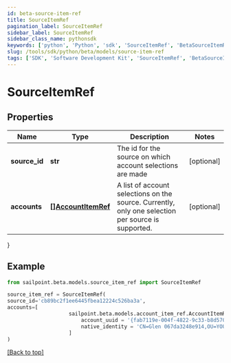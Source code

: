 ```yaml
---
id: beta-source-item-ref
title: SourceItemRef
pagination_label: SourceItemRef
sidebar_label: SourceItemRef
sidebar_class_name: pythonsdk
keywords: ['python', 'Python', 'sdk', 'SourceItemRef', 'BetaSourceItemRef']
slug: /tools/sdk/python/beta/models/source-item-ref
tags: ['SDK', 'Software Development Kit', 'SourceItemRef', 'BetaSourceItemRef']
---
```


# SourceItemRef

## Properties

| Name | Type | Description | Notes |
| --- | --- | --- | --- |
| **source_id** | **str** | The id for the source on which account selections are made | [optional] |
| **accounts** | [**[]AccountItemRef**](account-item-ref) | A list of account selections on the source. Currently, only one selection per source is supported. | [optional] |

}

## Example

```python
from sailpoint.beta.models.source_item_ref import SourceItemRef

source_item_ref = SourceItemRef(
source_id='cb89bc2f1ee6445fbea12224c526ba3a',
accounts=[
                    sailpoint.beta.models.account_item_ref.AccountItemRef(
                        account_uuid = '{fab7119e-004f-4822-9c33-b8d570d6c6a6}',
                        native_identity = 'CN=Glen 067da3248e914,OU=YOUROU,OU=org-data-service,DC=YOURDC,DC=local', )
                    ]
)

```

[[Back to top]](#)
